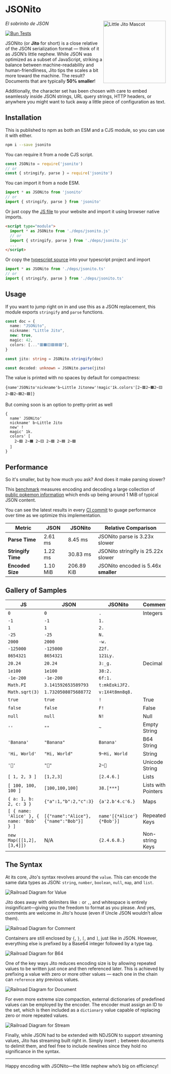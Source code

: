 # JSONito

<img align="right" style="height:14em" src="img/jito-mascot.webp" alt="Little Jito Mascot"/>

*El sobrinito de JSON*

[![Bun Tests](https://github.com/creationix/jsonito/actions/workflows/test.yaml/badge.svg?event=push)](https://github.com/creationix/jsonito/actions/workflows/test.yaml)

JSONito (or **Jito** for short) is a close relative of the JSON serialization format — think of it as JSON’s little nephew. While JSON was optimized as a subset of JavaScript, striking a balance between machine-readability and human-friendliness, Jito tips the scales a bit more toward the machine. The result? Documents that are typically **50% smaller**!

Additionally, the character set has been chosen with care to embed seamlessly inside JSON strings, URL query strings, HTTP headers, or anywhere you might want to tuck away a little piece of configuration as text.

## Installation

This is published to npm as both an ESM and a CJS module, so you can use it with either.

```sh
npm i --save jsonito
```

You can require it from a node CJS script.

```js
const JSONito = require('jsonito')
// or
const { stringify, parse } = require('jsonito')
```

You can import it from a node ESM.

```js
import * as JSONito from 'jsonito'
// or
import { stringify, parse } from 'jsonito'
```

Or just copy the [JS file](dist/jsonito.js) to your website and import it using browser native imports.

```html
<script type="module">
  import * as JSONito from './deps/jsonito.js'
  // or
  import { stringify, parse } from './deps/jsonito.js'
  ...
</script>
```

Or copy the [typescript source](src/jsonito.ts) into your typescript project and import

```ts
import * as JSONito from './deps/jsonito.ts'
// or
import { stringify, parse } from './deps/jsonito.ts'
```

## Usage

If you want to jump right on in and use this as a JSON replacement, this module exports `stringify` and `parse` functions.

```ts
const doc = {
  name: "JSONito",
  nickname: "Little Jito",
  new: true,
  magic: 42,
  colors: [..."🟥🟧🟨🟩🟦🟪"],
}

const jito: string = JSONito.stringify(doc)

const decoded: unknown = JSONito.parse(jito)
```

The value is printed with no spaces by default for compactness:

```jito
{name'JSONito'nickname'b~Little Jitonew'!magic'1k.colors'[2~🟥2~🟧2~🟨2~🟩2~🟦2~🟪]}
```

But coming soon is an option to pretty-print as well

```jito
{
  name' JSONito'
  nickname' b~Little Jito
  new' ! 
  magic' 1k.
  colors' [
    2~🟥 2~🟧 2~🟨 2~🟩 2~🟦 2~🟪
  ]
}
```

## Performance

So it's smaller, but by how much you ask?  And does it make parsing slower?

This [benchmark](src/bench.test.ts) measures encoding and decoding a large collection of [public pokemon information](https://pokeapi.co/api/v2/pokemon/) which ends up being around 1 MiB of typical JSON content.

You can see the latest results in every [CI commit](https://github.com/creationix/jsonito/actions/runs/13188729510/job/36817001648#step:4:79) to guage performance over time as we optimize this implementation.

| Metric             | JSON     | JSONito    | Relative Comparison                  |
|--------------------|----------|------------|--------------------------------------|
| **Parse Time**     | 2.61 ms  | 8.45 ms    | JSONito parse is 3.23x slower        |
| **Stringify Time** | 1.22 ms  | 30.83 ms   | JSONito stringify is 25.22x slower   |
| **Encoded Size**   | 1.10 MiB | 206.89 KiB | JSONito encoded is 5.46x **smaller** |

## Gallery of Samples

| JS                                       | JSON                                | JSONito                   | Comment             |
|------------------------------------------|-------------------------------------|---------------------------|---------------------|
| `0`                                      | `0`                                 | `.`                       | Integers            |
| `-1`                                     | `-1`                                | `1.`                      |                     |
| `1`                                      | `1`                                 | `2.`                      |                     |
| `-25`                                    | `-25`                               | `N.`                      |                     |
| `2000`                                   | `2000`                              | `-w.`                     |                     |
| `-125000`                                | `-125000`                           | `Z2f.`                    |                     |
| `8654321`                                | `8654321`                           | `121Ly.`                  |                     |
| `20.24`                                  | `20.24`                             | `3:_g.`                   | Decimal             |
| `1e100`                                  | `1e100`                             | `38:2.`                   |                     |
| `-1e-200`                                | `-1e-200`                           | `6f:1.`                   |                     |
| `Math.PI`                                | `3.141592653589793`                 | `t:mkEokiJF2.`            |                     |
| `Math.sqrt(3)`                           | `1.7320508075688772`                | `v:1X4t8mn8q8.`           |                     |
| `true`                                   | `true`                              | `!`                       | True                |
| `false`                                  | `false`                             | `F!`                      | False               |
| `null`                                   | `null`                              | `N!`                      | Null                |
| `''`                                     | `""`                                | `~`                       | Empty String        |
| `'Banana'`                               | `"Banana"`                          | `Banana'`                 | B64 String          |
| `'Hi, World'`                            | `"Hi, World"`                       | `9~Hi, World`             | String              |
| `'🍌'`                                   | `"🍌"`                              | `2~🍌`                    | Unicode String      |
| `[ 1, 2, 3 ]`                            | `[1,2,3]`                           | `[2.4.6.]`                | Lists               |
| `[ 100, 100, 100 ]`                      | `[100,100,100]`                     | `38.[***]`                | Lists with Pointers |
| `{ a: 1, b: 2, c: 3 }`                   | `{"a":1,"b":2,"c":3}`               | `{a'2.b'4.c'6.}`          | Maps                |
| `[ { name: 'Alice' }, { name: 'Bob' } ]` | `[{"name":"Alice"},{"name":"Bob"}]` | `name'[{*Alice'}{*Bob'}]` | Repeated Keys       |
| `new Map([[1,2],[3,4]])`                 | N/A                                 | `{2.4.6.8.}`              | Non-string Keys     |

## The Syntax

At its core, Jito's syntax revolves around the `value`. This can encode the same data types as JSON: `string`, `number`, `boolean`, `null`, `map`, and `list`.

![Railroad Diagram for Value](img/syntax-value.png)

Jito does away with delimiters like `:` or `,`, and whitespace is entirely insignificant—giving you the freedom to format as you please. And yes, comments are welcome in Jito's house (even if Uncle JSON wouldn’t allow them).

![Railroad Diagram for Comment](img/syntax-comment.png)

Containers are still enclosed by `{`, `}`, `[`, and `]`, just like in JSON. However, everything else is prefixed by a Base64 integer followed by a type tag.

![Railroad Diagram for B64](img/syntax-b64.png)

One of the key ways Jito reduces encoding size is by allowing repeated values to be written just once and then referenced later. This is achieved by prefixing a value with zero or more other values — each one in the chain can `reference` any previous values.

![Railroad Diagram for Document](img/syntax-document.png)

For even more extreme size compaction, external dictionaries of predefined values can be employed by the encoder. The encoder must assign an ID to the set, which is then included as a `dictionary` value capable of replacing zero or more repeated values.

![Railroad Diagram for Stream](img/syntax-stream.png)

Finally, while JSON had to be extended with NDJSON to support streaming values, Jito has streaming built right in. Simply insert `;` between documents to delimit them, and feel free to include newlines since they hold no significance in the syntax.

---

Happy encoding with JSONito—the little nephew who’s big on efficiency!

